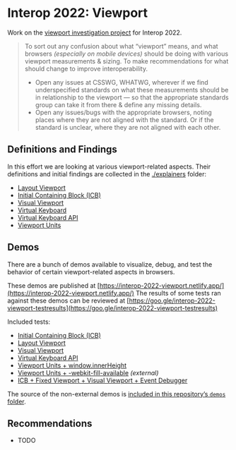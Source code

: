 # Interop 2022: Viewport

Work on the [viewport investigation project](https://github.com/web-platform-tests/interop-2022/issues/41) for Interop 2022.

> To sort out any confusion about what “viewport” means, and what browsers _(especially on mobile devices)_ should be doing with various viewport measurements & sizing. To make recommendations for what should change to improve interoperability.
>
> - Open any issues at CSSWG, WHATWG, wherever if we find underspecified standards on what these measurements should be in relationship to the viewport — so that the appropriate standards group can take it from there & define any missing details.
> - Open any issues/bugs with the appropriate browsers, noting places where they are not aligned with the standard. Or if the standard is unclear, where they are not aligned with each other.

## Definitions and Findings

In this effort we are looking at various viewport-related aspects. Their definitions and initial findings are collected in the [./explainers](./explainers) folder:

- [Layout Viewport](./explainers/layout-viewport.md)
- [Initial Containing Block (ICB)](./explainers/icb.md)
- [Visual Viewport](./explainers/visual-viewport.md)
- [Virtual Keyboard](./explainers/virtual-keyboard.md)
- [Virtual Keyboard API](./explainers/virtual-keyboard-api.md)
- [Viewport Units](./explainers/viewport-units.md)

## Demos

There are a bunch of demos available to visualize, debug, and test the behavior of certain viewport-related aspects in browsers.

These demos are published at [https://interop-2022-viewport.netlify.app/](https://interop-2022-viewport.netlify.app/)
The results of some tests ran against these demos can be reviewed at [https://goo.gle/interop-2022-viewport-testresults](https://goo.gle/interop-2022-viewport-testresults)

Included tests:

- [Initial Containing Block (ICB)](https://interop-2022-viewport.netlify.app/individual/icb/)
- [Layout Viewport](https://interop-2022-viewport.netlify.app/individual/layout-viewport/)
- [Visual Viewport](https://interop-2022-viewport.netlify.app/individual/visual-viewport/)
- [Virtual Keyboard API](https://interop-2022-viewport.netlify.app/individual/virtual-keyboard/)
- [Viewport Units + window.innerHeight](https://interop-2022-viewport.netlify.app/combined/viewport-units/)
- [Viewport Units + -webkit-fill-available](https://devinrousso.com/demo/WebKit/css/viewport-units.html) _(external)_
- [ICB + Fixed Viewport + Visual Viewport + Event Debugger](https://interop-2022-viewport.netlify.app/combined/icb-fixed-visual/)

The source of the non-external demos is [included in this repository’s `demos` folder](./demos).

## Recommendations

- TODO
